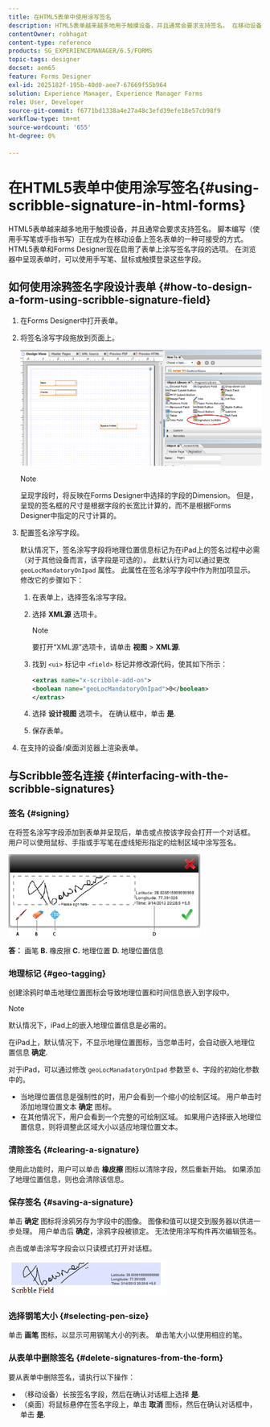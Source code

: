 ```yaml
---
title: 在HTML5表单中使用涂写签名
description: HTML5表单越来越多地用于触摸设备，并且通常会要求支持签名。 在移动设备上签署文档已成为一种可接受的在移动设备上签署表单的方式。
contentOwner: robhagat
content-type: reference
products: SG_EXPERIENCEMANAGER/6.5/FORMS
topic-tags: designer
docset: aem65
feature: Forms Designer
exl-id: 2025182f-195b-40d0-aee7-67669f55b964
solution: Experience Manager, Experience Manager Forms
role: User, Developer
source-git-commit: f6771bd1338a4e27a48c3efd39efe18e57cb98f9
workflow-type: tm+mt
source-wordcount: '655'
ht-degree: 0%

---
```


# 在HTML5表单中使用涂写签名{#using-scribble-signature-in-html-forms}

HTML5表单越来越多地用于触摸设备，并且通常会要求支持签名。 脚本编写（使用手写笔或手指书写）正在成为在移动设备上签名表单的一种可接受的方式。 HTML5表单和Forms Designer现在启用了表单上涂写签名字段的选项。 在浏览器中呈现表单时，可以使用手写笔、鼠标或触摸登录这些字段。

## 如何使用涂鸦签名字段设计表单 {#how-to-design-a-form-using-scribble-signature-field}

1. 在Forms Designer中打开表单。
1. 将签名涂写字段拖放到页面上。

   ![designer_scribble](assets/designer_scribble.png)

   >[!NOTE]
   >
   >呈现字段时，将反映在Forms Designer中选择的字段的Dimension。 但是，呈现的签名框的尺寸是根据字段的长宽比计算的，而不是根据Forms Designer中指定的尺寸计算的。

1. 配置签名涂写字段。

   默认情况下，签名涂写字段将地理位置信息标记为在iPad上的签名过程中必需（对于其他设备而言，该字段是可选的）。 此默认行为可以通过更改 `geoLocMandatoryOnIpad` 属性。 此属性在签名涂写字段中作为附加项显示。 修改它的步骤如下：

   1. 在表单上，选择签名涂写字段。
   1. 选择 **XML源** 选项卡。

      >[!NOTE]
      >
      >要打开“XML源”选项卡，请单击 **视图** > **XML源**.

   1. 找到 `<ui>` 标记中 `<field>` 标记并修改源代码，使其如下所示：

      ```xml
      <extras name="x-scribble-add-on">
      <boolean name="geoLocMandatoryOnIpad">0</boolean>
      </extras>
      ```

   1. 选择 **设计视图** 选项卡。 在确认框中，单击 **是**.
   1. 保存表单。

1. 在支持的设备/桌面浏览器上渲染表单。

## 与Scribble签名连接 {#interfacing-with-the-scribble-signatures}

### 签名 {#signing}

在将签名涂写字段添加到表单并呈现后，单击或点按该字段会打开一个对话框。 用户可以使用鼠标、手指或手写笔在虚线矩形指定的绘制区域中涂写签名。

![地理位置](assets/geolocation.png)

**答：** 画笔 **B.** 橡皮擦 **C.** 地理位置 **D.** 地理位置信息

### 地理标记 {#geo-tagging}

创建涂鸦时单击地理位置图标会导致地理位置和时间信息嵌入到字段中。

>[!NOTE]
>
默认情况下，iPad上的嵌入地理位置信息是必需的。

在iPad上，默认情况下，不显示地理位置图标，当您单击时，会自动嵌入地理位置信息 **确定**.

对于iPad，可以通过修改 `geoLocManadatoryOnIpad` 参数至 `0`、字段的初始化参数中的。

* 当地理位置信息是强制性的时，用户会看到一个缩小的绘制区域。 用户单击时添加地理位置文本 **确定** 图标。
* 在其他情况下，用户会看到一个完整的可绘制区域。 如果用户选择嵌入地理位置信息，则将调整此区域大小以适应地理位置文本。

### 清除签名 {#clearing-a-signature}

使用此功能时，用户可以单击 **橡皮擦** 图标以清除字段，然后重新开始。 如果添加了地理位置信息，则也会清除该信息。

### 保存签名 {#saving-a-signature}

单击 **确定** 图标将涂鸦另存为字段中的图像。 图像和值可以提交到服务器以供进一步处理。 用户单击后 **确定**，涂鸦字段被锁定。 无法使用涂写构件再次编辑签名。

点击或单击涂写字段会以只读模式打开对话框。

![3](assets/3.png)

### 选择钢笔大小 {#selecting-pen-size}

单击 **画笔** 图标，以显示可用钢笔大小的列表。 单击笔大小以使用相应的笔。

### 从表单中删除签名 {#delete-signatures-from-the-form}

要从表单中删除签名，请执行以下操作：

* （移动设备）长按签名字段，然后在确认对话框上选择 **是**.
* （桌面）将鼠标悬停在签名字段上，单击 **取消** 图标，然后在确认对话框中，单击 **是**.
